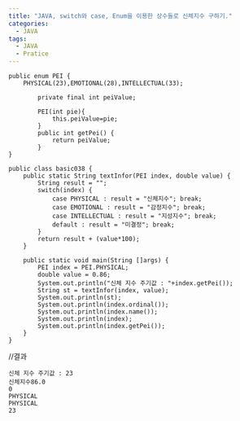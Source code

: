 ```yaml
---
title: "JAVA, switch와 case, Enum을 이용한 상수들로 신체지수 구하기."
categories:
  - JAVA
tags:
  - JAVA
  - Pratice
---
```


	public enum PEI {
		PHYSICAL(23),EMOTIONAL(28),INTELLECTUAL(33);
			
			private final int peiValue;
			
			PEI(int pie){
				this.peiValue=pie;
			}
			public int getPei()	{
				return peiValue;
			}
	}
	
	public class basic038 {
		public static String textInfor(PEI index, double value) {
			String result = "";
			switch(index) {
				case PHYSICAL : result = "신체지수"; break;
				case EMOTIONAL : result = "감정지수"; break;
				case INTELLECTUAL : result = "지성지수"; break;
				default : result = "미결정"; break;
			}
			return result + (value*100);
		}
>

		public static void main(String []args) {
			PEI index = PEI.PHYSICAL;
			double value = 0.86;
			System.out.println("신체 지수 주기값 : "+index.getPei());
			String st = textInfor(index, value);
			System.out.println(st);
			System.out.println(index.ordinal());
			System.out.println(index.name());
			System.out.println(index);
			System.out.println(index.getPei());
		}
	}

//결과

	신체 지수 주기값 : 23
	신체지수86.0
	0
	PHYSICAL
	PHYSICAL
	23